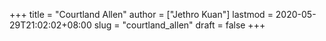 +++
title = "Courtland Allen"
author = ["Jethro Kuan"]
lastmod = 2020-05-29T21:02:02+08:00
slug = "courtland_allen"
draft = false
+++
